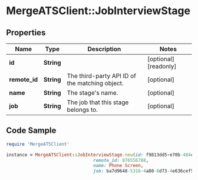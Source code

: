 # MergeATSClient::JobInterviewStage

## Properties

Name | Type | Description | Notes
------------ | ------------- | ------------- | -------------
**id** | **String** |  | [optional] [readonly] 
**remote_id** | **String** | The third-party API ID of the matching object. | [optional] 
**name** | **String** | The stage&#39;s name. | [optional] 
**job** | **String** | The job that this stage belongs to. | [optional] 

## Code Sample

```ruby
require 'MergeATSClient'

instance = MergeATSClient::JobInterviewStage.new(id: f9813dd5-e70b-484c-91d8-00acd6065b07,
                                 remote_id: 876556788,
                                 name: Phone Screen,
                                 job: ba7d9648-5316-4a80-8d73-4e636cef5a90)
```


